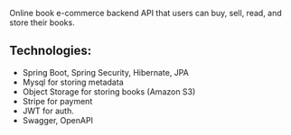 Online book e-commerce backend API that users can buy, sell, read, and store their books.

## Technologies:
- Spring Boot, Spring Security, Hibernate, JPA
- Mysql for storing metadata
- Object Storage for storing books (Amazon S3)
- Stripe for payment
- JWT for auth.
- Swagger, OpenAPI
